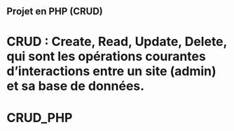 ## Projet en PHP (CRUD)

# CRUD : Create, Read, Update, Delete, qui sont les opérations courantes d’interactions entre un site (admin) et sa base de données.
# CRUD_PHP

